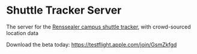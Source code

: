 # Shuttle Tracker Server
The server for the [Renssealer campus shuttle tracker](https://github.com/Gerzer/Shuttle-Tracker), with crowd-sourced location data

Download the beta today: https://testflight.apple.com/join/GsmZkfgd
